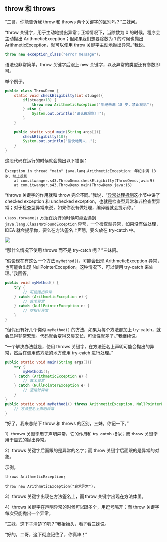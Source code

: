 ## throw 和 throws

“二哥，你能告诉我 throw 和 throws 两个关键字的区别吗？”三妹问。

“throw 关键字，用于主动地抛出异常；正常情况下，当除数为 0 的时候，程序会主动抛出 ArithmeticException；但如果我们想要除数为 1 的时候也抛出 ArithmeticException，就可以使用 throw 关键字主动地抛出异常。”我说。

```java
throw new exception_class("error message");
```

语法也非常简单，throw 关键字后跟上 new 关键字，以及异常的类型还有参数即可。

举个例子。

```java
public class ThrowDemo {
    static void checkEligibilty(int stuage){
        if(stuage<18) {
            throw new ArithmeticException("年纪未满 18 岁，禁止观影");
        } else {
            System.out.println("请认真观影!!");
        }
    }

    public static void main(String args[]){
        checkEligibilty(10);
        System.out.println("愉快地周末..");
    }
}
```

这段代码在运行的时候就会抛出以下错误：

```
Exception in thread "main" java.lang.ArithmeticException: 年纪未满 18 岁，禁止观影
	at com.itwanger.s43.ThrowDemo.checkEligibilty(ThrowDemo.java:9)
	at com.itwanger.s43.ThrowDemo.main(ThrowDemo.java:16)
```

“throws 关键字的作用就和 throw 完全不同。”我说，“[异常处理机制](https://mp.weixin.qq.com/s/fXRJ1xdz_jNSSVTv7ZrYGQ)这小节中讲了 checked exception 和 unchecked exception，也就是检查型异常和非检查型异常；对于检查型异常来说，如果你没有做处理，编译器就会提示你。”

`Class.forName()` 方法在执行的时候可能会遇到 `java.lang.ClassNotFoundException` 异常，一个检查型异常，如果没有做处理，IDEA 就会提示你，要么在方法签名上声明，要么放在 try-catch 中。

![](https://cdn.jsdelivr.net/gh/itwanger/jmx-java/images/exception/throw-throws-01.png)

“那什么情况下使用 throws 而不是 try-catch 呢？”三妹问。

“假设现在有这么一个方法 `myMethod()`，可能会出现 ArithmeticException 异常，也可能会出现 NullPointerException。这种情况下，可以使用 try-catch 来处理。”我回答。

```java
public void myMethod() {
    try {
        // 可能抛出异常 
    } catch (ArithmeticException e) {
        // 算术异常
    } catch (NullPointerException e) {
        // 空指针异常
    }
}
```

“但假设有好几个类似 `myMethod()` 的方法，如果为每个方法都加上 try-catch，就会显得非常繁琐。代码就会变得又臭又长，可读性就差了。”我继续说。

“一个解决办法就是，使用 throws 关键字，在方法签名上声明可能会抛出的异常，然后在调用该方法的地方使用 try-catch 进行处理。”

```java
public static void main(String args[]){
    try {
        myMethod1();
    } catch (ArithmeticException e) {
        // 算术异常
    } catch (NullPointerException e) {
        // 空指针异常
    }
}
public static void myMethod1() throws ArithmeticException, NullPointerException{
    // 方法签名上声明异常
}
```

“好了，我来总结下 throw 和 throws 的区别，三妹，你记一下。”

 1）throws 关键字用于声明异常，它的作用和 try-catch 相似；而 throw 关键字用于显式的抛出异常。

2）throws 关键字后面跟的是异常的名字；而 throw 关键字后面跟的是异常的对象。

示例。

```
throws ArithmeticException;
```

```
throw new ArithmeticException("算术异常");
```

 3）throws 关键字出现在方法签名上，而 throw 关键字出现在方法体里。

4）throws 关键字在声明异常的时候可以跟多个，用逗号隔开；而 throw 关键字每次只能抛出一个异常。

“三妹，这下子清楚了吧？”我抬抬头，看了看三妹说。

“好的，二哥，这下彻底记住了，你真棒！”